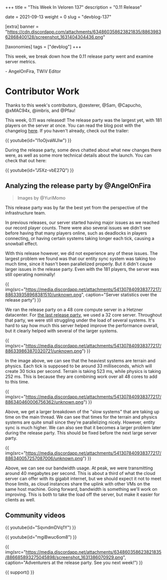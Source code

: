 +++
title = "This Week In Veloren 137"
description = "0.11 Release"

date = 2021-09-13
weight = 0
slug = "devblog-137"

[extra]
banner = "https://cdn.discordapp.com/attachments/634860358623821835/886398362868400128/screenshot_1631404304436.png"

[taxonomies]
tags = ["devblog"]
+++

This week, we break down how the 0.11 release party went and examine server
metrics.

\- AngelOnFira, TWiV Editor

# Contributor Work

Thanks to this week's contributors, @zesterer, @Sam, @Capucho, @xMAC94x,
@imbris, and @Pfau!

This week, 0.11 was released! The release party was the largest yet, with 181
players on the server at once. You can read the blog post with the changelog
[here](https://veloren.net/release-0-11/). If you haven't already, check out the
trailer:

{{ youtube(id="l1oOjvaWJlw") }}

During the release party, some devs chatted about what new changes there were,
as well as some more technical details about the launch. You can check that out
here:

{{ youtube(id="J5Xz-vbE27Q") }}

## Analyzing the release party by @AngelOnFira

> Images by @YuriMomo

This release party was by far the best yet from the perspective of the
infrastructure team.

In previous releases, our server started having major issues as we reached our
record player counts. There were also several issues we didn't see before having
that many players online, such as deadlocks in players connecting, or having
certain systems taking longer each tick, causing a snowball effect.

With this release however, we did not experience any of these issues. The
largest problem we found was that our entity sync system was taking too much
time, since it hasn't been parallelized properly. But it didn't cause larger
issues in the release party. Even with the 181 players, the server was still
operating nominally!

{{
    img(src="https://media.discordapp.net/attachments/541307840938377217/886339358968381510/unknown.png",
    caption="Server statistics over the release party")
}}

We ran the release party on a 48 core compute server in a Hetzner datacenter.
For [the last release party](https://veloren.net/devblog-124/), we used a 32
core server. Throughout that party, we were still struggling under the load of
several systems. It's hard to say how much this server helped improve the
performance overall, but it clearly helped with several of the larger systems.

{{
    img(src="https://media.discordapp.net/attachments/541307840938377217/886339863870320721/unknown.png")
}}

In the image above, we can see that the heaviest systems are terrain and
physics. Each tick is supposed to be around 33 milliseconds, which will create
30 ticks per second. Terrain is taking 523 ms, while physics is taking 252 ms.
This is because they are combining work over all 48 cores to add to this time.

{{
    img(src="https://media.discordapp.net/attachments/541307840938377217/886340460006756362/unknown.png")
}}

Above, we get a larger breakdown of the "slow systems" that are taking up time
on the main thread. We can see that times for the terrain and physics systems
are quite small since they're parallelizing nicely. However, entity sync is much
higher. We can also see that it becomes a larger problem later during the
release party. This should be fixed before the next large server party.

{{
    img(src="https://media.discordapp.net/attachments/541307840938377217/886340057257087006/unknown.png")
}}

Above, we can see our bandwidth usage. At peak, we were transmitting around 40
megabytes per second. This is about a third of what the cloud server can offer
with its gigabit internet, but we should expect it not to meet those limits, as
cloud instances share the uplink with other VMs on the same host machine. Going
forward, bandwidth is something we'll work on improving. This is both to take
the load off the server, but make it easier for clients as well.

## Community videos

{{ youtube(id="SqvndmDVq1Y") }}

{{ youtube(id="mgiBwuc6om8") }}

{{
    img(src="https://media.discordapp.net/attachments/634860358623821835/886685893275045898/screenshot_1631386070929.png",
    caption="Adventurers at the release party. See you next week!")
}}

{{ support() }}
